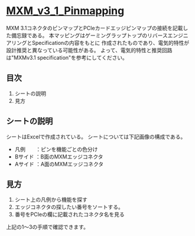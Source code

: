 # [MXM_v3_1_Pinmapping](https://github.com/Naoki-Karasawa/MXM_v3_1_Pinmapping)

MXM 3.1コネクタのピンマップとPCIeカードエッジピンマップの接続を記載した備忘録である。
本マッピングはゲーミングラップトップのリバースエンジニアリングとSpecificationの内容をもとに
作成されたものであり、電気的特性が設計推奨と異なっている可能性がある。
よって、電気的特性と推奨回路は"MXMv3.1 specification"を参考にしてください。

## 目次
1. シートの説明
2. 見方

## シートの説明

シートはExcelで作成されている。
シートについては下記画像の構成である。

* 凡例　　：ピンを機能ごとの色分け
* Bサイド ：B面のMXMエッジコネクタ
* Aサイド ：A面のMXMエッジコネクタ

## 見方

1. シート上の凡例から機能を探す
2. エッジコネクタの探したい番号をソートする。
3. 番号をPCIeの欄に記載されたコネクタ名を見る

上記の1〜3の手順で確認できます。

